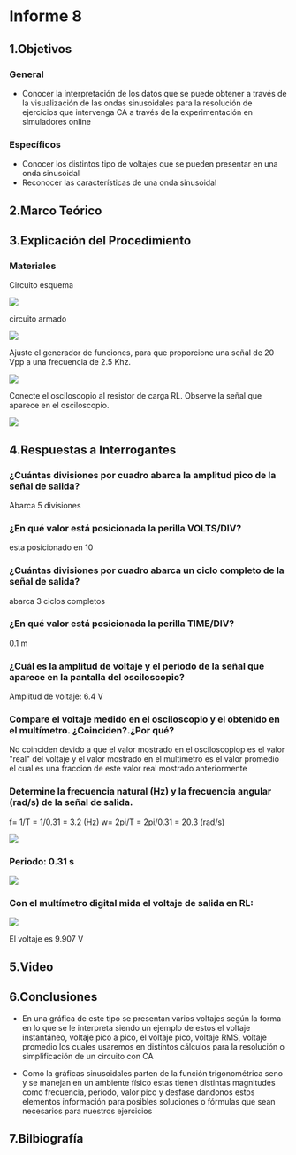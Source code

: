 # Informe 8
## 1.Objetivos
### General

- Conocer la interpretación de los datos que se puede obtener a través de la visualización de las ondas sinusoidales para la resolución de ejercicios que intervenga CA a través de la experimentación en simuladores online 
### Específicos

- Conocer los distintos tipo de voltajes que se pueden presentar en una onda sinusoidal
- Reconocer las características de una onda sinusoidal 

## 2.Marco Teórico
## 3.Explicación del Procedimiento
### Materiales

Circuito esquema

![](https://cdn.discordapp.com/attachments/977016920224198709/1010015602489970708/unknown.png)

circuito armado

![](https://cdn.discordapp.com/attachments/977016920224198709/1010015641106923530/unknown.png)

Ajuste el generador de funciones, para que proporcione una señal de 20 Vpp a
una frecuencia de 2.5 Khz.

![](https://cdn.discordapp.com/attachments/977016920224198709/1010015867142164610/unknown.png)

Conecte el osciloscopio al resistor de carga RL. Observe la señal que aparece en
el osciloscopio.

![](https://cdn.discordapp.com/attachments/977016920224198709/1010015985815801896/unknown.png)
## 4.Respuestas a Interrogantes

### ¿Cuántas divisiones por cuadro abarca la amplitud pico de la señal de salida?
Abarca 5 divisiones
### ¿En qué valor está posicionada la perilla VOLTS/DIV?
esta posicionado en 10
### ¿Cuántas divisiones por cuadro abarca un ciclo completo de la señal de salida?
abarca 3 ciclos completos
### ¿En qué valor está posicionada la perilla TIME/DIV?
0.1 m
### ¿Cuál es la amplitud de voltaje y el periodo de la señal que aparece en la pantalla del osciloscopio?
Amplitud de voltaje: 6.4 V

### Compare el voltaje medido en el osciloscopio  y el obtenido en el multímetro. ¿Coinciden?.¿Por qué?
No coinciden devido a que el valor mostrado en el osciloscopiop es el valor "real" del voltaje y el valor mostrado en el multimetro es el valor promedio 
el cual es una fraccion de este valor real mostrado anteriormente

### Determine la frecuencia natural (Hz) y la frecuencia angular (rad/s) de la señal de salida.

f= 1/T = 1/0.31 = 3.2 (Hz)
w= 2pi/T = 2pi/0.31 = 20.3 (rad/s)

![](https://cdn.discordapp.com/attachments/977016920224198709/1010016633395351633/unknown.png)

### Periodo: 0.31 s

![](https://cdn.discordapp.com/attachments/977016920224198709/1010016770666532864/unknown.png)

### Con el multímetro digital mida el voltaje de salida en RL:

![](https://cdn.discordapp.com/attachments/977016920224198709/1010016878946689154/unknown.png)

El voltaje es 9.907 V
## 5.Video
## 6.Conclusiones

- En una gráfica de este tipo se presentan varios voltajes según la forma en lo que se le interpreta siendo un ejemplo de estos 
el voltaje instantáneo, voltaje pico a pico, el voltaje pico, voltaje RMS, voltaje promedio los cuales usaremos en distintos cálculos para 
la resolución o simplificación de un circuito con CA

- Como la gráficas sinusoidales parten de la función trigonométrica seno y se manejan en un  ambiente físico estas tienen distintas
magnitudes como frecuencia, periodo, valor pico y desfase dandonos estos elementos información para posibles soluciones o fórmulas
que sean necesarios para nuestros ejercicios

## 7.Bilbiografía
